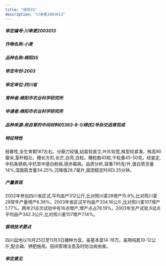 ```yaml
---
title: "绵阳35"
description: "川审麦2003013"
---
```

##### 审定编号:川审麦2003013

##### 作物名称:小麦

##### 品种名称:绵阳35

##### 审定年份:2003

##### 审定单位:四川省

##### 育种者:绵阳市农业科学研究所

##### 申请者:绵阳市农业科学研究所

##### 品种来源:用自育的中间材料05363-8-1/绵优2号杂交选育而成

##### 特征特性
弱春性,全生育期187左右。分蘖力较强,幼苗较直立,叶片较宽,株型较紧凑。株高90厘米,茎秆粗壮。穗长方形,长芒,白壳,白粒。穗粒数45粒,千粒重45-50克。经鉴定,中抗条锈病,中抗至中感白粉病,感赤霉病。品质分析,容重795克/升,蛋白质含量14%,湿面筋含量34.25%,沉降值28.7毫升,面团稳定时间3.25分钟。

##### 产量表现
2002年参加四川省区试,平均亩产312公斤,比对照川麦28增产15.9%,比对照川麦28常年产量增产6.38%。2003年省区试平均亩产334.16公斤,比对照川麦107增产1.77%。两年21点次试验中有16点增产,增产点占76.19%。2003年生产试验,6试点平均亩产342.3公斤,比对照川麦107增产7.14%。

##### 栽培技术要点
四川盆地以10月25日至11月3日播种为宜。亩基本苗14-16万。亩用纯氮10-12公斤,配合磷、钾肥施用。田间管理注意及时防治病虫害。

##### 审定意见

